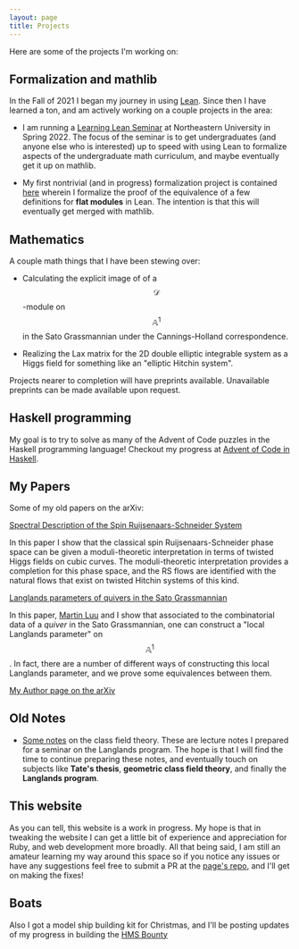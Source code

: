```yaml
---
layout: page
title: Projects
---
```

Here are some of the projects I'm working on:

## Formalization and mathlib

In the Fall of 2021 I began my journey in using [Lean](https://leanprover.github.io/). Since then I have learned a ton, and am actively working on a couple projects in the area:

* I am running a [Learning Lean Seminar](https://github.com/mpenciak/Lean-Seminar-Sp2022) at Northeastern University in Spring 2022. The focus of the seminar is to get undergraduates (and anyone else who is interested) up to speed with using Lean to formalize aspects of the undergraduate math curriculum, and maybe eventually get it up on mathlib.

* My first nontrivial (and in progress) formalization project is contained [here](https://github.com/mpenciak/flatstuff) wherein I formalize the proof of the equivalence of a few definitions for **flat modules** in Lean. The intention is that this will eventually get merged with mathlib.

## Mathematics

A couple math things that I have been stewing over:

* Calculating the explicit image of of a $$\mathcal D$$-module on $$\mathbb A^1$$ in the Sato Grassmannian under the Cannings-Holland correspondence.

* Realizing the Lax matrix for the 2D double elliptic integrable system as a Higgs field for something like an "elliptic Hitchin system".

Projects nearer to completion will have preprints available. Unavailable preprints can be made available upon request.

## Haskell programming

My goal is to try to solve as many of the Advent of Code puzzles in the Haskell programming language! Checkout my progress at [Advent of Code in Haskell](https://github.com/mpenciak/haskell_aoc).

## My Papers

Some of my old papers on the arXiv:

[Spectral Description of the Spin Ruijsenaars-Schneider System](https://arxiv.org/abs/1909.08107)

In this paper I show that the classical spin Ruijsenaars-Schneider phase space can be given a moduli-theoretic interpretation in terms of twisted Higgs fields on cubic curves. The moduli-theoretic interpretation provides a completion for this phase space, and the RS flows are identified with the natural flows that exist on twisted Hitchin systems of this kind.

[Langlands parameters of quivers in the Sato Grassmannian](https://arxiv.org/abs/1511.07466)

In this paper, [Martin Luu](https://www.math.ucdavis.edu/~mluu/) and I show that associated to the combinatorial data of a _quiver_ in the Sato Grassmannian, one can construct a "local Langlands parameter" on $$\mathbb A^1$$. In fact, there are a number of different ways of constructing this local Langlands parameter, and we prove some equivalences between them.

[My Author page on the arXiv](https://arxiv.org/search/math-ph?searchtype=author&query=Penciak%2C+M)

## Old Notes

* [Some notes](../assets/pdfs/langlands_notes.pdf) on the class field theory. These are lecture notes I prepared for a seminar on the Langlands program. The hope is that I will find the time to continue preparing these notes, and eventually touch on subjects like **Tate's thesis**, **geometric class field theory**, and finally the **Langlands program**.

## This website

As you can tell, this website is a work in progress. My hope is that in tweaking the website I can get a little bit of experience and appreciation for Ruby, and web development more broadly. All that being said, I am still an amateur learning my way around this space so if you notice any issues or have any suggestions feel free to submit a PR at the [page's repo](https://github.com/mpenciak/mpenciak.github.io), and I'll get on making the fixes!

## Boats

Also I got a model ship building kit for Christmas, and I'll be posting updates of my progress in building the [HMS Bounty](https://en.wikipedia.org/wiki/HMS_Bounty)